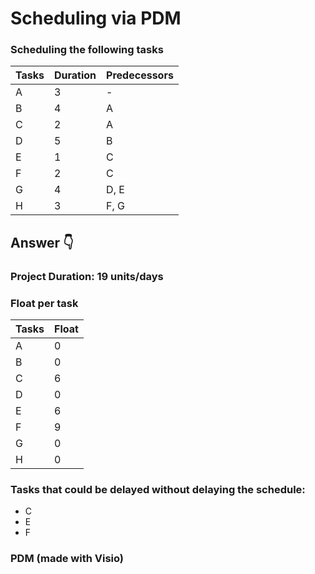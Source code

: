 # Scheduling via PDM
### Scheduling the following tasks

| Tasks | Duration | Predecessors |
|-------|----------|--------------|
| A     | 3        | -            |
| B     | 4        | A            |
| C     | 2        | A            |
| D     | 5        | B            |
| E     | 1        | C            |
| F     | 2        | C            |
| G     | 4        | D, E         |
| H     | 3        | F, G         |


## Answer 👇
### **Project Duration:** 19 units/days

### Float per task

| Tasks | Float |
|-------|-------|
| A     | 0     |
| B     | 0     |
| C     | 6     |
| D     | 0     |
| E     | 6     |
| F     | 9     |
| G     | 0     |
| H     | 0     |

### **Tasks that could be delayed without delaying the schedule:**
- C 
- E 
- F

### PDM (made with Visio)
